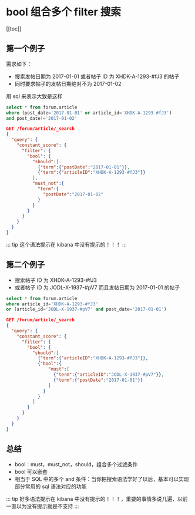 # bool 组合多个 filter 搜索
[[toc]]

## 第一个例子

需求如下：

- 搜索发帖日期为 2017-01-01 或者帖子 ID 为 XHDK-A-1293-#fJ3 的帖子
- 同时要求帖子的发帖日期绝对不为 2017-01-02

用 sql 来表示大致是这样

```sql
select * from forum.article
where (post_date='2017-01-01' or article_id='XHDK-A-1293-#fJ3')
and post_date!='2017-01-02'
```

```json
GET /forum/article/_search
{
  "query": {
    "constant_score": {
      "filter": {
        "bool": {
          "should":[
            {"term":{"postDate":"2017-01-01"}},
            {"term":{"articleID":"XHDK-A-1293-#fJ3"}}
          ],
          "must_not":{
            "term":{
              "postDate":"2017-01-02"
            }
          }
        }
      }
    }
  }
}
```

::: tip
这个语法提示在 kibana 中没有提示的！！！
:::

## 第二个例子

- 搜索帖子 ID 为 XHDK-A-1293-#fJ3
- 或者帖子 ID 为 JODL-X-1937-#pV7 而且发帖日期为 2017-01-01 的帖子


```sql
select * from forum.article
where article_id='XHDK-A-1293-#fJ3'
or (article_id='JODL-X-1937-#pV7' and post_date='2017-01-01')
```

```json
GET /forum/article/_search
{
  "query": {
    "constant_score": {
      "filter": {
        "bool": {
          "should":[
            {"term":{"articleID":"XHDK-A-1293-#fJ3"}},
            {"bool":{
                "must":[
                  {"term":{"articleID":"JODL-X-1937-#pV7"}},
                  {"term":{"postDate":"2017-01-01"}}
                ]
              }
            }
          ]
        }
      }
    }
  }
}
```

## 总结

- bool：must，must_not，should，组合多个过滤条件
- bool 可以嵌套
- 相当于 SQL 中的多个 and 条件：当你把搜索语法学好了以后，基本可以实现部分常用的 sql 语法对应的功能

::: tip
好多语法提示在 kibana 中没有提示的！！！，重要的事情多说几遍，以前一直以为没有提示就是不支持
:::
